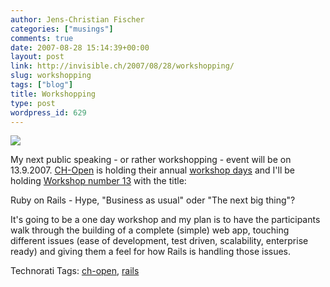 ```yaml
---
author: Jens-Christian Fischer
categories: ["musings"]
comments: true
date: 2007-08-28 15:14:39+00:00
layout: post
link: http://invisible.ch/2007/08/28/workshopping/
slug: workshopping
tags: ["blog"]
title: Workshopping
type: post
wordpress_id: 629
---
```


[![](http://www.ch-open.ch/image/logo.png)](http://www.ch-open.ch)

My next public speaking - or rather workshopping - event will be on 13.9.2007. [CH-Open][1] is holding their annual [workshop days][2] and I'll be holding [Workshop number 13][3] with the title:

Ruby on Rails - Hype, "Business as usual" oder "The next big thing"?

It's going to be a one day workshop and my plan is to have the participants walk through the building of a complete (simple) web app, touching different issues  (ease of development, test driven, scalability, enterprise ready) and giving them a feel for how Rails is handling those issues.

[1]: https://www.ch-open.ch
[2]: https://www.ch-open.ch/wstage/07/
[3]: https://www.ch-open.ch/wstage/07/ws13.html


Technorati Tags: [ch-open](http://www.technorati.com/tag/ch-open), [rails](http://www.technorati.com/tag/rails)
